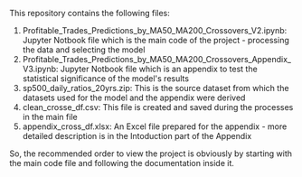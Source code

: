 This repository contains the following files:
  1. Profitable_Trades_Predictions_by_MA50_MA200_Crossovers_V2.ipynb: Jupyter Notbook file which is the main code of the project - processing the data and selecting the model
  2. Profitable_Trades_Predictions_by_MA50_MA200_Crossovers_Appendix_V3.ipynb: Jupyter Notbook file which is an appendix to test the statistical significance of the model's results
  3. sp500_daily_ratios_20yrs.zip: This is the source dataset from which the datasets used for the model and the appendix were derived
  4. clean_crosse_df.csv: This file is created and saved during the processes in the main file
  5. appendix_cross_df.xlsx: An Excel file prepared for the appendix - more detailed description is in the Intoduction part of the Appendix

So, the recommended order to view the project is obviously by starting with the main code file and following the documentation inside it.
